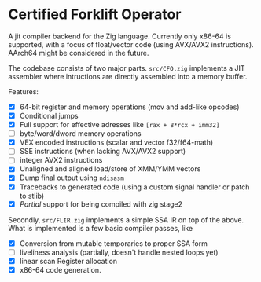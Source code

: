 # Certified Forklift Operator

A jit compiler backend for the Zig language. Currently only x86-64 is supported, with a focus of float/vector code (using AVX/AVX2 instructions). AArch64 might be considered in the future.

The codebase consists of two major parts. `src/CFO.zig` implements a JIT assembler where intructions are directly assembled into a memory buffer.

Features:

- [x] 64-bit register and memory operations (mov and add-like opcodes)
- [x] Conditional jumps
- [x] Full support for effective adresses like `[rax + 8*rcx + imm32]`
- [ ] byte/word/dword memory operations
- [x] VEX encoded instructions (scalar and vector f32/f64-math)
- [ ] SSE instructions (when lacking AVX/AVX2 support)
- [ ] integer AVX2 instructions
- [x] Unaligned and aligned load/store of XMM/YMM vectors
- [x] Dump final output using `ndisasm`
- [x] Tracebacks to generated code (using a custom signal handler or patch to stlib)
- [x] _Partial_ support for being compiled with zig stage2

Secondly, `src/FLIR.zig` implements a simple SSA IR on top of the above. What is implemented is a few basic compiler passes, like

- [x] Conversion from mutable temporaries to proper SSA form
- [ ] liveliness analysis (partially, doesn't handle nested loops yet)
- [x] linear scan Register allocation
- [x] x86-64 code generation.
